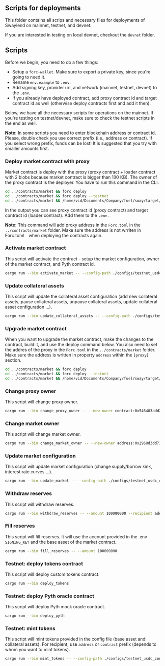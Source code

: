 ## Scripts for deployments

This folder contains all scrips and necessary files for deployments of Swaylend on mainnet, testnet, and devnet.

If you are interested in testing on local devnet, checkout the `devnet` folder.

## Scripts

Before we begin, you need to do a few things:

* Setup a `forc-wallet`. Make sure to export a private key, since you're going to need it.
* Rename `env.example` to `.env`.
* Add signing key, provider url, and network (mainnet, testnet, devnet) to the `.env`.
* If you already have deployed contract, add proxy contract id and target contract id as well (otherwise deploy contracts first and add it then).

Below, we have all the necessary scripts for operations on the mainnet. If you're testing on testnet/devnet, make sure to check the testnet scripts in the end as well.

**Note:** In some scripts you need to enter blockchain address or contract id. Please, double check you use correct prefix (i.e., address or contract). If you select wrong prefix, funds can be lost! It is suggested that you try with smaller amounts first.

### Deploy market contract with proxy

Market contract is deploy with the proxy (proxy contract + loader contract with 2 blobs because market contract is bigger than 100 KB). The owner of the proxy contract is the deployer. You have to run this command in the CLI.

```bash
cd ../contracts/market && forc deploy                                  && cd ../../scripts # mainnet
cd ../contracts/market && forc deploy --testnet                        && cd ../../scripts # testnet
cd ../contracts/market && /home/vid/Documents/Company/fuel/sway/target/debug/forc-deploy --node-url http://127.0.0.1:4000 && cd ../../scripts # devnet
```

In the output you can see proxy contract id (proxy contract) and target contract id (loader contract). Add them to the `.env` .

**Note:** This command will add proxy address in the `Forc.toml` in the `../contracts/market` folder. Make sure the address is not wrriten in ` ` Forc.toml ` ` when deploying the contracts again.

### Activate market contract

This script will activate the contract - setup the market configuration, owner of the market contract, and Pyth contract id.

```bash
cargo run --bin activate_market -- --config-path ./configs/testnet_usdc_config.json
```

### Update collateral assets

This script will update the collateral asset configuration (add new collateral assets, pause collateral assets, unpause collateral assets, update collateral asset configuration ...).

```bash
cargo run --bin update_collateral_assets -- --config-path ./configs/testnet_usdc_config.json
```

### Upgrade market contract

When you want to upgrade the market contract, make the changes to the contract, build it, and use the deploy command below. You also need to set the addres of the proxy in the `Forc.toml` in the `../contracts/market` folder. Make sure the address is written in property `address` within the `[proxy]` section.

```bash
cd ../contracts/market && forc deploy                                  && cd ../../scripts # mainnet
cd ../contracts/market && forc deploy --testnet                        && cd ../../scripts # testnet
cd ../contracts/market && /home/vid/Documents/Company/fuel/sway/target/debug/forc-deploy --node-url http://127.0.0.1:4000 && cd ../../scripts # devnet
```

### Change proxy owner

This script will change proxy owner.

```bash
cargo run --bin change_proxy_owner -- --new-owner contract:0x546403add23accc66d96e853245db1398fb8d0ffbea184395f04ae3d26fd516f
```

### Change market owner

This script will change market owner.

```bash
cargo run --bin change_market_owner -- --new-owner address:0x2968d3dd71d8b517fdb57e837c419c58f7404744fb51c16e0e0a2dc18892b1f8
```

### Update market configuration

This script will update market configuration (change supply/borrow kink, interest rate curves ...).

```bash
cargo run --bin update_market -- --config-path ./configs/testnet_usdc_config.json
```

### Withdraw reserves

This script will withdraw reserves.

```bash
cargo run --bin withdraw_reserves -- --amount 100000000 --recipient address:0x2968d3dd71d8b517fdb57e837c419c58f7404744fb51c16e0e0a2dc18892b1f8
```

### Fill reserves

This script will fill reserves. It will use the account provided in the .env `SIGNING_KEY` and the base asset of the market contract.

```bash
cargo run --bin fill_reserves -- --amount 100000000 
```

### Testnet: deploy tokens contract

This script will deploy custom tokens contract.

```bash
cargo run --bin deploy_tokens
```

### Testnet: deploy Pyth oracle contract

This script will deploy Pyth mock oracle contract.

```bash
cargo run --bin deploy_pyth
```

### Testnet: mint tokens

This script will mint tokens provided in the config file (base asset and collateral assets). For recipient, use `address` or `contract` prefix (depends to whom you want to mint tokens).

```bash
cargo run --bin mint_tokens -- --config-path ./configs/testnet_usdc_config.json --token-contract-id 0xb55fa4f5c9d10d64b272b046e133eac9beab496587e0ed02d5620a69b77b9028 --recipient contract:0x0e5e4311f2ab9bd5dc6ac5d39a363b1488eed59e178367d1702126948951245f --amount 10000000000
```
